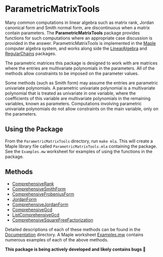 # ParametricMatrixTools
Many common computations in linear algebra such as matrix rank, Jordan canonical form and Smith normal form, are discontinuous when a matrix contain parameters. The __ParametricMatrixTools__ package provides functions for such computations where an appropriate case discussion is provided in the answer. ParametricMatrixTools is implemented in the  [Maple](http://www.maplesoft.com/products/maple/) computer algebra system, and works along side the [LinearAlgebra](http://www.maplesoft.com/support/help/Maple/view.aspx?path=LinearAlgebra) and [RegularChains](http://regularchains.org/) packages.

The parametric matrices this package is designed to work with are matrices where the entries are multivariate polynomials in the parameters. All of the methods allow constraints to be imposed on the parameter values.

 Some methods (such as Smith form) may assume the entries are parametric univariate polynomials. A parametric univariate polynomial is a multivariate polynomial that is treated as univariate in one variable, where the coefficients of this variable are multivariate polynomials in the remaining variables, known as parameters. Computations involving parametric univariate polynomials do not allow constraints on the main variable, only on the parameters.

## Using the Package
From the `ParametricMatrixTools` directory, run `make mla`. This will create a Maple library file called `ParametricMatrixTools.mla` containing the package. See the `Examples.mw` worksheet for examples of using the functions in the package.

## Methods

- [ComprehensiveRank](Documentation/ComprehensiveRank.md)
- [ComprehensiveSmithForm](Documentation/ComprehensiveSmithForm.md)
- [ComprehensiveFrobeniusForm](Documentation/ComprehensiveFrobeniusForm.md)
- [JordanForm](Documentation/JordanForm.md)
- [ComprehensiveJordanForm](Documentation/ComprehensiveJordanForm.md)
- [ComprehensiveGcd](Documentation/ComprehensiveGcd.md)
- [ListComprehensiveGcd](Documentation/ListComprehensiveGcd.md)
- [ComprehensiveSquareFreeFactorization](Documentation/ComprehensiveSquareFreeFactorization.md)

Detailed descriptions of each of these methods can be found in the [Documentation](Documentation) directory. A Maple worksheet [Examples.mw](Examples.mw) contains numerous examples of each of the above methods.

__This package is being actively developed and likely contains bugs :bug:__
